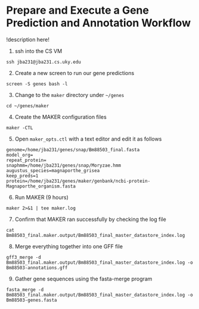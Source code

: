 # Prepare and Execute a Gene Prediction and Annotation Workflow

!description here!

1. ssh into the CS VM

```
ssh jba231@jba231.cs.uky.edu
```

2. Create a new screen to run our gene predictions

```
screen -S genes bash -l
```

3. Change to the `maker` directory under `~/genes`

```
cd ~/genes/maker
```

4. Create the MAKER configuration files

```
maker -CTL
```

5. Open `maker_opts.ctl` with a text editor and edit it as follows

```
genome=/home/jba231/genes/snap/Bm88503_final.fasta
model_org=
repeat_protein=
snaphmm=/home/jba231/genes/snap/Moryzae.hmm
augustus_species=magnaporthe_grisea
keep_preds=1
protein=/home/jba231/genes/maker/genbank/ncbi-protein-Magnaporthe_organism.fasta
```

6. Run MAKER (9 hours)

```
maker 2>&1 | tee maker.log
```

7. Confirm that MAKER ran successfully by checking the log file

```
cat Bm88503_final.maker.output/Bm88503_final_master_datastore_index.log
```

8. Merge everything together into one GFF file

```
gff3_merge -d Bm88503_final.maker.output/Bm88503_final_master_datastore_index.log -o Bm88503-annotations.gff
```

9. Gather gene sequences using the fasta-merge program

```
fasta_merge -d Bm88503_final.maker.output/Bm88503_final_master_datastore_index.log -o Bm88503-genes.fasta
```

